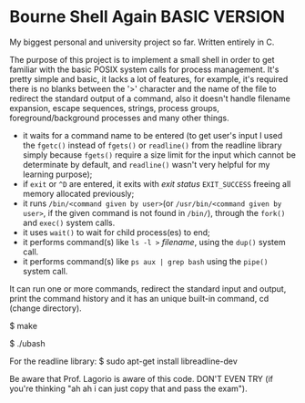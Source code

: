 # Bourne Shell Again BASIC VERSION
My biggest personal and university project so far. Written entirely in C.

The purpose of this project is to implement a small shell in order to get familiar 
with the basic POSIX system calls for process management. It's pretty simple
and basic, it lacks a lot of features, for example, it's required there is no blanks between 
the '>' character and the name of the file to redirect the standard output of a command, 
also it doesn't handle filename expansion, escape sequences, strings, process groups, 
foreground/background processes and many other things.

- it waits for a command name to be entered (to get user's input I used the `fgetc()` instead of `fgets()` or `readline()` from the readline library simply because `fgets()` require a size limit for the input which cannot be determinate by default, and `readline()` wasn't very helpful for my learning purpose);
- if `exit` or `^D` are entered, it exits with *exit status* `EXIT_SUCCESS` freeing all memory allocated previously;
- it runs `/bin/<command given by user>`(or `/usr/bin/<command given by user>`, if the given command is not found in `/bin/`), through the `fork()` and `exec()` system calls.
- it uses `wait()` to wait for child process(es) to end;
- it performs command(s) like `ls -l >` *filename*, using the `dup()` system call.
- it performs command(s) like `ps aux | grep bash` using the `pipe()` system call. 

It can run one or more commands, redirect the standard input and output,
print the command history and it has an unique built-in command, cd 
(change directory).

$ make

$ ./ubash

For the readline library: $ sudo apt-get install libreadline-dev

Be aware that Prof. Lagorio is aware of this code. DON'T EVEN TRY (if you're thinking "ah ah i can just copy that and pass the exam").
